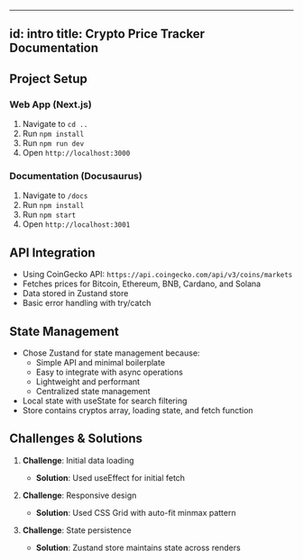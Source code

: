 <!-- docs/docs/intro.md -->
---
id: intro
title: Crypto Price Tracker Documentation
---

## Project Setup

### Web App (Next.js)
1. Navigate to `cd ..`
2. Run `npm install`
3. Run `npm run dev`
4. Open `http://localhost:3000`

### Documentation (Docusaurus)
1. Navigate to `/docs`
2. Run `npm install`
3. Run `npm start`
4. Open `http://localhost:3001`

## API Integration

- Using CoinGecko API: `https://api.coingecko.com/api/v3/coins/markets`
- Fetches prices for Bitcoin, Ethereum, BNB, Cardano, and Solana
- Data stored in Zustand store
- Basic error handling with try/catch

## State Management

- Chose Zustand for state management because:
  - Simple API and minimal boilerplate
  - Easy to integrate with async operations
  - Lightweight and performant
  - Centralized state management
- Local state with useState for search filtering
- Store contains cryptos array, loading state, and fetch function

## Challenges & Solutions

1. **Challenge**: Initial data loading
   - **Solution**: Used useEffect for initial fetch

2. **Challenge**: Responsive design
   - **Solution**: Used CSS Grid with auto-fit minmax pattern

3. **Challenge**: State persistence
   - **Solution**: Zustand store maintains state across renders


<!-- ---
sidebar_position: 1
---

# Tutorial Intro

Let's discover **Docusaurus in less than 5 minutes**.

## Getting Started

Get started by **creating a new site**.

Or **try Docusaurus immediately** with **[docusaurus.new](https://docusaurus.new)**.

### What you'll need

- [Node.js](https://nodejs.org/en/download/) version 18.0 or above:
  - When installing Node.js, you are recommended to check all checkboxes related to dependencies.

## Generate a new site

Generate a new Docusaurus site using the **classic template**.

The classic template will automatically be added to your project after you run the command:

```bash
npm init docusaurus@latest my-website classic
```

You can type this command into Command Prompt, Powershell, Terminal, or any other integrated terminal of your code editor.

The command also installs all necessary dependencies you need to run Docusaurus.

## Start your site

Run the development server:

```bash
cd my-website
npm run start
```

The `cd` command changes the directory you're working with. In order to work with your newly created Docusaurus site, you'll need to navigate the terminal there.

The `npm run start` command builds your website locally and serves it through a development server, ready for you to view at http://localhost:3000/.

Open `docs/intro.md` (this page) and edit some lines: the site **reloads automatically** and displays your changes. -->
